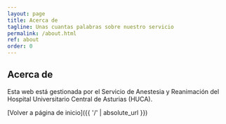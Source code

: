 ```yaml
---
layout: page
title: Acerca de
tagline: Unas cuantas palabras sobre nuestro servicio
permalink: /about.html
ref: about
order: 0
---
```

## Acerca de

Esta web está gestionada por el Servicio de Anestesia y Reanimación del Hospital Universitario Central de Asturias (HUCA).


[Volver a página de inicio]({{ '/' | absolute_url }})
